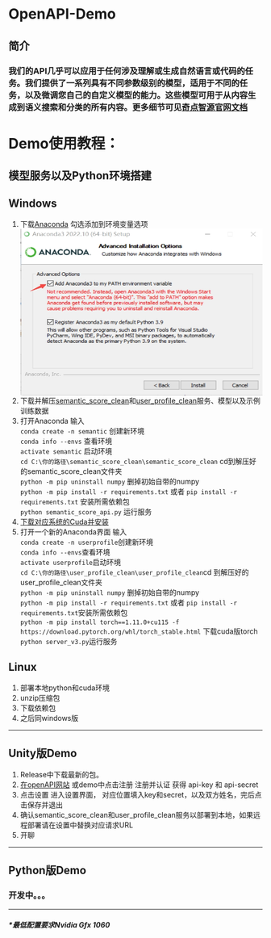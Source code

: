 # OpenAPI-Demo

## 简介
### 我们的API几乎可以应用于任何涉及理解或生成自然语言或代码的任务。我们提供了一系列具有不同参数级别的模型，适用于不同的任务，以及微调您自己的自定义模型的能力。这些模型可用于从内容生成到语义搜索和分类的所有内容。更多细节可见[奇点智源官网文档](https://openapi.singularity-ai.com)

# Demo使用教程：
## 模型服务以及Python环境搭建  
## Windows
1. 下载[Anaconda](https://www.anaconda.com/) 勾选添加到环境变量选项  
      <img src="./p/2c75f4cd-d1c1-4e9d-96b2-96c4c246c18b.jpeg" width = "500" height = "330" alt="图片名称" align=center />
2. 下载并解压[semantic_score_clean](tbd)和[user_profile_clean](tbd)服务、模型以及示例训练数据   
3. 打开Anaconda 输入  
      `conda create -n semantic` 创建新环境  
      `conda info --envs` 查看环境   
      `activate semantic` 启动环境   
      `cd C:\你的路径\semantic_score_clean\semantic_score_clean` cd到解压好的semantic_score_clean文件夹  
      `python -m pip uninstall numpy` 删掉初始自带的numpy  
      `python -m pip install -r requirements.txt` 或者 `pip install -r requirements.txt` 安装所需依赖包   
      `python semantic_score_api.py` 运行服务
4. [下载对应系统的Cuda并安装](https://developer.nvidia.com/cuda-downloads)
5. 打开一个新的Anaconda界面 输入  
   `conda create -n userprofile`创建新环境  
   `conda info --envs`查看环境   
   `activate userprofile`启动环境   
   `cd C:\你的路径\user_profile_clean\user_profile_clean`cd  到解压好的user_profile_clean文件夹  
   `python -m pip uninstall numpy`  删掉初始自带的numpy   
   `python -m pip install -r requirements.txt` 或者 `pip install -r requirements.txt`安装所需依赖包   
   `python -m pip install torch==1.11.0+cu115 -f https://download.pytorch.org/whl/torch_stable.html` 下载cuda版torch      
   `python server_v3.py`运行服务

## Linux
1. 部署本地python和cuda环境
2. unzip压缩包
3. 下载依赖包
4. 之后同windows版

***
## Unity版Demo
1.  Release中下载最新的包。
2.  [在openAPI网站](https://openapi.singularity-ai.com/index.html#/login) 或demo中点击注册 注册并认证 获得 api-key 和 api-secret
3.  点击设置 进入设置界面， 对应位置填入key和secret，以及双方姓名，完后点击保存并退出
4.  确认semantic_score_clean和user_profile_clean服务以部署到本地，如果远程部署请在设置中替换对应请求URL
5.  开聊
***
## Python版Demo
### 开发中。。。
***
##### *最低配置要求Nvidia Gfx 1060
